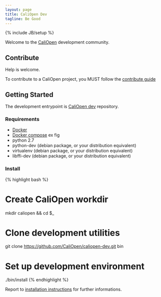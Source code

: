 ```yaml
---
layout: page
title: CaliOpen Dev
tagline: Be Good
---
```

{% include JB/setup %}

Welcome to the [CaliOpen](https://caliopen.org) development community.

## Contribute

Help is welcome.

To contribute to a CaliOpen project, you MUST follow the
[contribute guide](/guides/contribute.html)

## Getting Started

The development entrypoint is [CaliOpen
dev](https://github.com/CaliOpen/caliopen-dev) repository.

### Requirements

* [Docker](https://docker.com/)
* [Docker compose](https://docs.docker.com/compose/) ex fig
* python 2.7
* python-dev (debian package, or your distribution equivalent)
* virtualenv (debian package, or your distribution equivalent)
* libffi-dev (debian package, or your distribution equivalent)

### Install

{% highlight bash %}
# Create CaliOpen workdir
mkdir caliopen && cd $_

# Clone development utilities
git clone https://github.com/CaliOpen/caliopen-dev.git bin

# Set up development environment
./bin/install
{% endhighlight %}

Report to [installation
instructions](https://github.com/CaliOpen/caliopen-dev#caliopen-development-environment-and-toolbelt)
for further informations.
